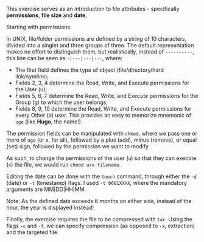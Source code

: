 This exercise serves as an introduction to file attributes - specifically **permissions**, **file size** and **date**.

Starting with permissions:

In UNIX, file/folder permissions are defined by a string of 10 characters, divided into a singlet and three groups of three. The default representation makes no effort to distinguish them, but realistically, instead of `----------`, this line can be seen as `-|---|---|---`, where:

- The first field defines the type of object (file/directory/hard link/symlink);
- Fields 2, 3, 4 determine the Read, Write, and Execute permissions for the User (u);
- Fields 5, 6, 7 determine the Read, Write, and Execute permissions for the Group (g) to which the user belongs;
- Fields 8, 9, 10 determine the Read, Write, and Execute permissions for every Other (o) user.
This provides an easy to memorize mnemonic of `ugo` (like **Hugo**, the name!)

The permission fields can be manipulated with `chmod`, where we pass one or more of `ugo` (or `a`, for all), followed by a plus (add), minus (remove), or equal (set) sign, followed by the permission we want to modify.

As such, to change the permissions of the user (`u`) so that they can execute (`x`) the file, we would run `chmod u+x filename`.

Editing the date can be done with the `touch` command, through either the `-d` (date) or `-t` (timestamp) flags. I used `-t 0601XXXX`, where the mandatory arguments are MM|DD|HH|MM.    


Note: As the defined date exceeds 6 months on either side, instead of the hour, the year is displayed instead!

Finally, the exercise requires the file to be compressed with `tar`. Using the flags `-c` and `-f`, we can specify compression (as opposed to `-x`, extraction) and the targeted file.
